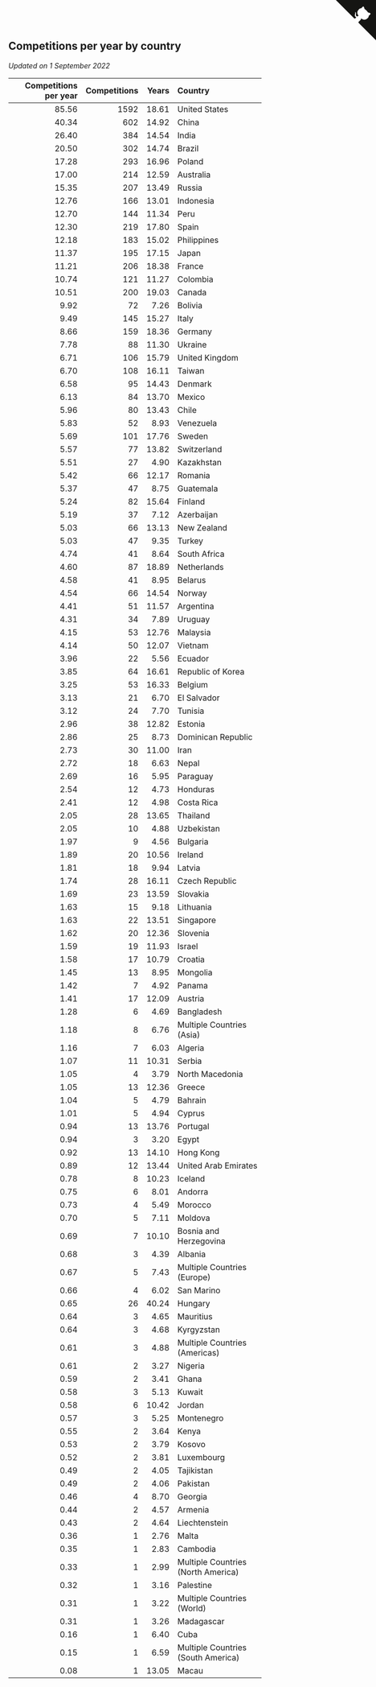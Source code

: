 ## Competitions per year by country

*Updated on  1 September 2022*

| Competitions per year | Competitions | Years | Country |
| ---: | ---: | ---: | :--- |
| 85.56 | 1592 | 18.61 | United States |
| 40.34 | 602 | 14.92 | China |
| 26.40 | 384 | 14.54 | India |
| 20.50 | 302 | 14.74 | Brazil |
| 17.28 | 293 | 16.96 | Poland |
| 17.00 | 214 | 12.59 | Australia |
| 15.35 | 207 | 13.49 | Russia |
| 12.76 | 166 | 13.01 | Indonesia |
| 12.70 | 144 | 11.34 | Peru |
| 12.30 | 219 | 17.80 | Spain |
| 12.18 | 183 | 15.02 | Philippines |
| 11.37 | 195 | 17.15 | Japan |
| 11.21 | 206 | 18.38 | France |
| 10.74 | 121 | 11.27 | Colombia |
| 10.51 | 200 | 19.03 | Canada |
| 9.92 | 72 | 7.26 | Bolivia |
| 9.49 | 145 | 15.27 | Italy |
| 8.66 | 159 | 18.36 | Germany |
| 7.78 | 88 | 11.30 | Ukraine |
| 6.71 | 106 | 15.79 | United Kingdom |
| 6.70 | 108 | 16.11 | Taiwan |
| 6.58 | 95 | 14.43 | Denmark |
| 6.13 | 84 | 13.70 | Mexico |
| 5.96 | 80 | 13.43 | Chile |
| 5.83 | 52 | 8.93 | Venezuela |
| 5.69 | 101 | 17.76 | Sweden |
| 5.57 | 77 | 13.82 | Switzerland |
| 5.51 | 27 | 4.90 | Kazakhstan |
| 5.42 | 66 | 12.17 | Romania |
| 5.37 | 47 | 8.75 | Guatemala |
| 5.24 | 82 | 15.64 | Finland |
| 5.19 | 37 | 7.12 | Azerbaijan |
| 5.03 | 66 | 13.13 | New Zealand |
| 5.03 | 47 | 9.35 | Turkey |
| 4.74 | 41 | 8.64 | South Africa |
| 4.60 | 87 | 18.89 | Netherlands |
| 4.58 | 41 | 8.95 | Belarus |
| 4.54 | 66 | 14.54 | Norway |
| 4.41 | 51 | 11.57 | Argentina |
| 4.31 | 34 | 7.89 | Uruguay |
| 4.15 | 53 | 12.76 | Malaysia |
| 4.14 | 50 | 12.07 | Vietnam |
| 3.96 | 22 | 5.56 | Ecuador |
| 3.85 | 64 | 16.61 | Republic of Korea |
| 3.25 | 53 | 16.33 | Belgium |
| 3.13 | 21 | 6.70 | El Salvador |
| 3.12 | 24 | 7.70 | Tunisia |
| 2.96 | 38 | 12.82 | Estonia |
| 2.86 | 25 | 8.73 | Dominican Republic |
| 2.73 | 30 | 11.00 | Iran |
| 2.72 | 18 | 6.63 | Nepal |
| 2.69 | 16 | 5.95 | Paraguay |
| 2.54 | 12 | 4.73 | Honduras |
| 2.41 | 12 | 4.98 | Costa Rica |
| 2.05 | 28 | 13.65 | Thailand |
| 2.05 | 10 | 4.88 | Uzbekistan |
| 1.97 | 9 | 4.56 | Bulgaria |
| 1.89 | 20 | 10.56 | Ireland |
| 1.81 | 18 | 9.94 | Latvia |
| 1.74 | 28 | 16.11 | Czech Republic |
| 1.69 | 23 | 13.59 | Slovakia |
| 1.63 | 15 | 9.18 | Lithuania |
| 1.63 | 22 | 13.51 | Singapore |
| 1.62 | 20 | 12.36 | Slovenia |
| 1.59 | 19 | 11.93 | Israel |
| 1.58 | 17 | 10.79 | Croatia |
| 1.45 | 13 | 8.95 | Mongolia |
| 1.42 | 7 | 4.92 | Panama |
| 1.41 | 17 | 12.09 | Austria |
| 1.28 | 6 | 4.69 | Bangladesh |
| 1.18 | 8 | 6.76 | Multiple Countries (Asia) |
| 1.16 | 7 | 6.03 | Algeria |
| 1.07 | 11 | 10.31 | Serbia |
| 1.05 | 4 | 3.79 | North Macedonia |
| 1.05 | 13 | 12.36 | Greece |
| 1.04 | 5 | 4.79 | Bahrain |
| 1.01 | 5 | 4.94 | Cyprus |
| 0.94 | 13 | 13.76 | Portugal |
| 0.94 | 3 | 3.20 | Egypt |
| 0.92 | 13 | 14.10 | Hong Kong |
| 0.89 | 12 | 13.44 | United Arab Emirates |
| 0.78 | 8 | 10.23 | Iceland |
| 0.75 | 6 | 8.01 | Andorra |
| 0.73 | 4 | 5.49 | Morocco |
| 0.70 | 5 | 7.11 | Moldova |
| 0.69 | 7 | 10.10 | Bosnia and Herzegovina |
| 0.68 | 3 | 4.39 | Albania |
| 0.67 | 5 | 7.43 | Multiple Countries (Europe) |
| 0.66 | 4 | 6.02 | San Marino |
| 0.65 | 26 | 40.24 | Hungary |
| 0.64 | 3 | 4.65 | Mauritius |
| 0.64 | 3 | 4.68 | Kyrgyzstan |
| 0.61 | 3 | 4.88 | Multiple Countries (Americas) |
| 0.61 | 2 | 3.27 | Nigeria |
| 0.59 | 2 | 3.41 | Ghana |
| 0.58 | 3 | 5.13 | Kuwait |
| 0.58 | 6 | 10.42 | Jordan |
| 0.57 | 3 | 5.25 | Montenegro |
| 0.55 | 2 | 3.64 | Kenya |
| 0.53 | 2 | 3.79 | Kosovo |
| 0.52 | 2 | 3.81 | Luxembourg |
| 0.49 | 2 | 4.05 | Tajikistan |
| 0.49 | 2 | 4.06 | Pakistan |
| 0.46 | 4 | 8.70 | Georgia |
| 0.44 | 2 | 4.57 | Armenia |
| 0.43 | 2 | 4.64 | Liechtenstein |
| 0.36 | 1 | 2.76 | Malta |
| 0.35 | 1 | 2.83 | Cambodia |
| 0.33 | 1 | 2.99 | Multiple Countries (North America) |
| 0.32 | 1 | 3.16 | Palestine |
| 0.31 | 1 | 3.22 | Multiple Countries (World) |
| 0.31 | 1 | 3.26 | Madagascar |
| 0.16 | 1 | 6.40 | Cuba |
| 0.15 | 1 | 6.59 | Multiple Countries (South America) |
| 0.08 | 1 | 13.05 | Macau |


<a href="https://github.com/JustinTimeCuber/wca_statistics" class="github-corner" aria-label="View source on Github"><svg width="80" height="80" viewBox="0 0 250 250" style="fill:#151513; color:#fff; position: absolute; top: 0; border: 0; right: 0;" aria-hidden="true"><path d="M0,0 L115,115 L130,115 L142,142 L250,250 L250,0 Z"></path><path d="M128.3,109.0 C113.8,99.7 119.0,89.6 119.0,89.6 C122.0,82.7 120.5,78.6 120.5,78.6 C119.2,72.0 123.4,76.3 123.4,76.3 C127.3,80.9 125.5,87.3 125.5,87.3 C122.9,97.6 130.6,101.9 134.4,103.2" fill="currentColor" style="transform-origin: 130px 106px;" class="octo-arm"></path><path d="M115.0,115.0 C114.9,115.1 118.7,116.5 119.8,115.4 L133.7,101.6 C136.9,99.2 139.9,98.4 142.2,98.6 C133.8,88.0 127.5,74.4 143.8,58.0 C148.5,53.4 154.0,51.2 159.7,51.0 C160.3,49.4 163.2,43.6 171.4,40.1 C171.4,40.1 176.1,42.5 178.8,56.2 C183.1,58.6 187.2,61.8 190.9,65.4 C194.5,69.0 197.7,73.2 200.1,77.6 C213.8,80.2 216.3,84.9 216.3,84.9 C212.7,93.1 206.9,96.0 205.4,96.6 C205.1,102.4 203.0,107.8 198.3,112.5 C181.9,128.9 168.3,122.5 157.7,114.1 C157.9,116.9 156.7,120.9 152.7,124.9 L141.0,136.5 C139.8,137.7 141.6,141.9 141.8,141.8 Z" fill="currentColor" class="octo-body"></path></svg></a><style>.github-corner:hover .octo-arm{animation:octocat-wave 560ms ease-in-out}@keyframes octocat-wave{0%,100%{transform:rotate(0)}20%,60%{transform:rotate(-25deg)}40%,80%{transform:rotate(10deg)}}@media (max-width:500px){.github-corner:hover .octo-arm{animation:none}.github-corner .octo-arm{animation:octocat-wave 560ms ease-in-out}}</style>
